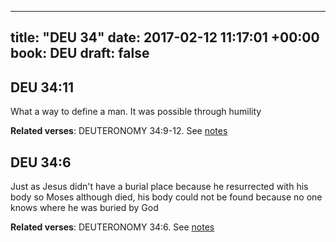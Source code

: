 
---
title: "DEU 34"
date: 2017-02-12 11:17:01 +00:00
book: DEU
draft: false
---

## DEU 34:11

What a way to define a man. It was possible through humility

**Related verses**: DEUTERONOMY 34:9-12. See [notes](https://my.bible.com/notes/2568945950748565940)


## DEU 34:6

Just as Jesus didn't have a burial place because he resurrected with his body so Moses although died, his body could not be found because no one knows where he was buried by God

**Related verses**: DEUTERONOMY 34:6. See [notes](https://my.bible.com/notes/2568944721146405289)

